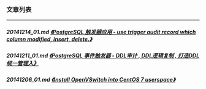 ### 文章列表  
----  
##### 20141214_01.md   [《PostgreSQL 触发器应用 - use trigger audit record which column modified, insert, delete.》](20141214_01.md)  
##### 20141211_01.md   [《PostgreSQL 事件触发器 - DDL审计 , DDL逻辑复制 , 打造DDL统一管理入》](20141211_01.md)  
##### 20141206_01.md   [《Install OpenVSwitch into CentOS 7 userspace》](20141206_01.md)  

